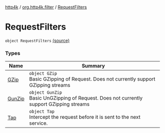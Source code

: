 [http4k](../../index.md) / [org.http4k.filter](../index.md) / [RequestFilters](./index.md)

# RequestFilters

`object RequestFilters` [(source)](https://github.com/http4k/http4k/blob/master/http4k-core/src/main/kotlin/org/http4k/filter/RequestFilters.kt#L6)

### Types

| Name | Summary |
|---|---|
| [GZip](-g-zip/index.md) | `object GZip`<br>Basic GZipping of Request. Does not currently support GZipping streams |
| [GunZip](-gun-zip/index.md) | `object GunZip`<br>Basic UnGZipping of Request. Does not currently support GZipping streams |
| [Tap](-tap/index.md) | `object Tap`<br>Intercept the request before it is sent to the next service. |
